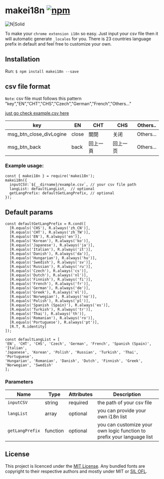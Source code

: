 # makei18n [![npm](https://img.shields.io/npm/v/makei18n.svg)](https://npmjs.com/package/react-native-vector-icons) 
 
![N|Solid](https://i.imgur.com/QPlwHgC.png?1)

To make your `chrome extension i18n` so easy. Just input your csv file then it will automatic generate `_locales` for you. 
There is 23 countries language prefix in default and feel free to customize your own. 

## Installation
Run: `$ npm install makei18n --save`
## csv file format
`Note`: csv file must follows this pattern "key","EN","CHT","CHS","Czech","German","French","Others..." 

[just go check example.csv here](https://github.com/Youngdi/makei18n/blob/master/example.csv)

|         key         | EN | CHT | CHS | Others.. |
|---|---|---|---|---|
| msg_btn_close_divLogine  | close| 關閉|关闭|Others...|
| msg_btn_back | back | 回上一頁| 回上一页 | Others...|

### Example usage: 

```
const { makei18n } = require('makei18n');
makei18n({
  inputCSV:`${__dirname}/example.csv`, // your csv file path
  langList: defaultLangList,  // optional
  getLangPrefix: defaultGetLangPrefix, // optional
});
```
## Default params
```
const defaultGetLangPrefix = R.cond([
  [R.equals('CHS'), R.always('zh_CN')],
  [R.equals('CHT'), R.always('zh_TW')],
  [R.equals('EN'), R.always('en')],
  [R.equals('Korean'), R.always('ko')],
  [R.equals('Japanese'), R.always('ja')],
  [R.equals('Italian'), R.always('it')],
  [R.equals('Danish'), R.always('da')],
  [R.equals('Hungarian'), R.always('hu')],
  [R.equals('Swedish'), R.always('sv')],
  [R.equals('Russian'), R.always('ru')],
  [R.equals('Czech'), R.always('cs')],
  [R.equals('Dutch'), R.always('nl')],
  [R.equals('Finnish'), R.always('fi')],
  [R.equals('French'), R.always('fr')],
  [R.equals('German'), R.always('de')],
  [R.equals('Greek'), R.always('el')],
  [R.equals('Norwegian'), R.always('no')],
  [R.equals('Polish'), R.always('pl')],
  [R.equals('Spanish (Spain)'), R.always('es')],
  [R.equals('Turkish'), R.always('tr')],
  [R.equals('Thai'), R.always('th')],
  [R.equals('Romanian'), R.always('ro')],
  [R.equals('Portuguese'), R.always('pt')],
  [R.T, R.identity]
]);
```
```
const defaultLangList = [
'EN', 'CHT', 'CHS', 'Czech', 'German', 'French', 'Spanish (Spain)', 'Italian',
'Japanese', 'Korean', 'Polish', 'Russian', 'Turkish', 'Thai', 'Portuguese',
'Hungarian', 'Romanian', 'Danish', 'Dutch', 'Finnish', 'Greek', 'Norwegian', 'Swedish'
];
```
### Parameters

| Name | Type | Attributes | Description |
|---|---|---|---|
| `inputCSV`  | string | required |the path of your csv file|
| `langList` | array | optional| you can provide your own i18n list |
| `getLangPrefix` | function | optional| you can customize your own logic function to prefix your language list |
## License

This project is licenced under the [MIT License](http://opensource.org/licenses/mit-license.html).
Any bundled fonts are copyright to their respective authors and mostly under MIT or [SIL OFL](http://scripts.sil.org/OFL).

